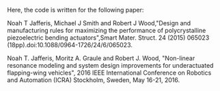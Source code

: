 
Here, the code is written for the following paper:

Noah T Jafferis, Michael J Smith and Robert J Wood,"Design and manufacturing rules for
maximizing the performance of polycrystalline piezoelectric bending actuators",Smart Mater. Struct. 24 (2015) 065023 (18pp).doi:10.1088/0964-1726/24/6/065023.

Noah T. Jafferis, Moritz A. Graule and Robert J. Wood, "Non-linear resonance modeling and system design improvements for underactuated flapping-wing vehicles", 2016 IEEE International Conference on Robotics and Automation (ICRA) Stockholm, Sweden, May 16-21, 2016.




